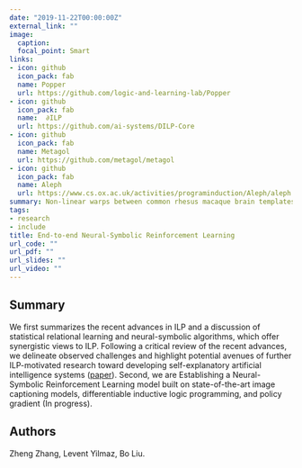 ```yaml
---
date: "2019-11-22T00:00:00Z"
external_link: ""
image:
  caption:
  focal_point: Smart
links:
- icon: github
  icon_pack: fab
  name: Popper
  url: https://github.com/logic-and-learning-lab/Popper
- icon: github
  icon_pack: fab
  name:  ∂ILP
  url: https://github.com/ai-systems/DILP-Core
- icon: github
  icon_pack: fab
  name: Metagol
  url: https://github.com/metagol/metagol
- icon: github
  icon_pack: fab
  name: Aleph
  url: https://www.cs.ox.ac.uk/activities/programinduction/Aleph/aleph.html
summary: Non-linear warps between common rhesus macaque brain templates. 
tags:
- research
- include
title: End-to-end Neural-Symbolic Reinforcement Learning
url_code: ""
url_pdf: ""
url_slides: ""
url_video: ""
---
```


## Summary
We first summarizes the recent advances in ILP and a discussion of statistical relational learning and neural-symbolic algorithms, which offer synergistic views to ILP. Following a critical review of the recent advances, we delineate observed challenges and highlight potential avenues of further ILP-motivated research toward developing self-explanatory artificial intelligence systems ([paper](https://ieeexplore.ieee.org/abstract/document/10092808)). Second, we are Establishing a Neural-Symbolic Reinforcement Learning model built on state-of-the-art image captioning models, differentiable inductive logic programming, and policy gradient (In progress).

## Authors
Zheng Zhang, Levent Yilmaz, Bo Liu.

